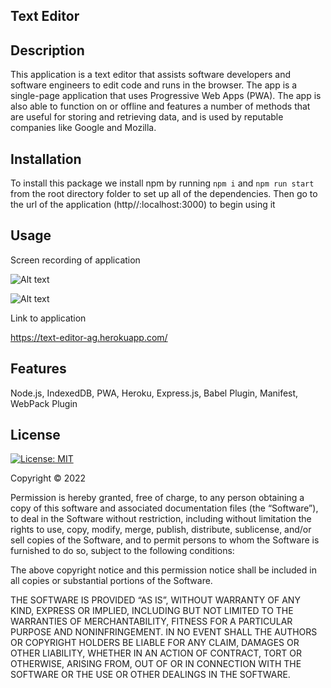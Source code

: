 ## Text Editor

## Description

This application is a text editor that assists software developers and software engineers to edit code and runs in the browser. The app is a single-page application that uses Progressive Web Apps (PWA). The app is also able to function on or offline and features a number of methods that are useful for storing and retrieving data, and is used by reputable companies like Google and Mozilla.

## Installation

To install this package we install npm by running `npm i` and `npm run start` from the root directory folder to set up all of the dependencies.
Then go to the url of the application (http//:localhost:3000) to begin using it

## Usage

Screen recording of application

![Alt text](../../../../../../../../../C:/Users/anquavious.grant/OneDrive%20-%20Chick-fil-A,%20Inc/Desktop/GTProjects/Text-Editor-main/Text-Editor-main/assets/screenshots/text-editor%20screenshot.PNG)

![Alt text](../../../../../../../../../C:/Users/anquavious.grant/OneDrive%20-%20Chick-fil-A,%20Inc/Desktop/GTProjects/Text-Editor-main/Text-Editor-main/assets/screenshots/Text%20Editor.gif)

Link to application

https://text-editor-ag.herokuapp.com/

## Features

Node.js, IndexedDB, PWA, Heroku, Express.js, Babel Plugin, Manifest, WebPack Plugin

## License

[![License: MIT](https://img.shields.io/badge/License-MIT-yellow.svg)](https://opensource.org/licenses/MIT)

Copyright © 2022 <Anquavious Grant>

Permission is hereby granted, free of charge, to any person obtaining a copy of this software and associated documentation files (the “Software”), to deal in the Software without restriction, including without limitation the rights to use, copy, modify, merge, publish, distribute, sublicense, and/or sell copies of the Software, and to permit persons to whom the Software is furnished to do so, subject to the following conditions:

The above copyright notice and this permission notice shall be included in all copies or substantial portions of the Software.

THE SOFTWARE IS PROVIDED “AS IS”, WITHOUT WARRANTY OF ANY KIND, EXPRESS OR IMPLIED, INCLUDING BUT NOT LIMITED TO THE WARRANTIES OF MERCHANTABILITY, FITNESS FOR A PARTICULAR PURPOSE AND NONINFRINGEMENT. IN NO EVENT SHALL THE AUTHORS OR COPYRIGHT HOLDERS BE LIABLE FOR ANY CLAIM, DAMAGES OR OTHER LIABILITY, WHETHER IN AN ACTION OF CONTRACT, TORT OR OTHERWISE, ARISING FROM, OUT OF OR IN CONNECTION WITH THE SOFTWARE OR THE USE OR OTHER DEALINGS IN THE SOFTWARE.
